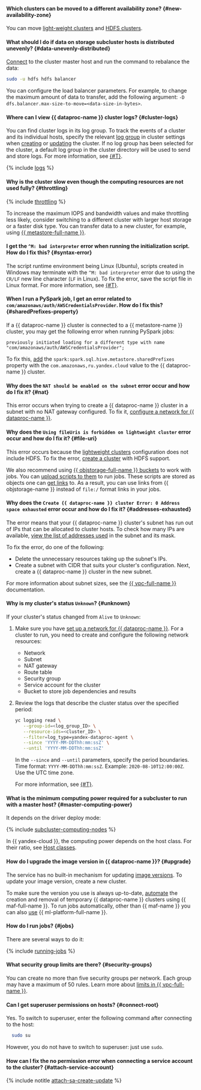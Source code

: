 #### Which clusters can be moved to a different availability zone? {#new-availability-zone}

You can move [light-weight clusters](../../data-proc/operations/migration-to-an-availability-zone.md) and [HDFS clusters](../../data-proc/tutorials/hdfs-cluster-migration.md).

#### What should I do if data on storage subcluster hosts is distributed unevenly? {#data-unevenly-distributed}

[Connect](../../data-proc/operations/connect.md) to the cluster master host and run the command to rebalance the data:

```bash
sudo -u hdfs hdfs balancer
```

You can configure the load balancer parameters. For example, to change the maximum amount of data to transfer, add the following argument: `-D dfs.balancer.max-size-to-move=<data-size-in-bytes>`.

#### Where can I view {{ dataproc-name }} cluster logs? {#cluster-logs}

You can find cluster logs in its log group. To track the events of a cluster and its individual hosts, specify the relevant [log group](../../logging/concepts/log-group.md) in cluster settings when [creating](../../data-proc/operations/cluster-create.md) or [updating](../../data-proc/operations/cluster-update.md) the cluster. If no log group has been selected for the cluster, a default log group in the cluster directory will be used to send and store logs. For more information, see [{#T}](../../data-proc/operations/logging.md).

{% include [logs](../logs.md) %}

#### Why is the cluster slow even though the computing resources are not used fully? {#throttling}

{% include [throttling](../throttling.md) %}

To increase the maximum IOPS and bandwidth values and make throttling less likely, consider switching to a different cluster with larger host storage or a faster disk type. You can transfer data to a new cluster, for example, using [{{ metastore-full-name }}](../../metadata-hub/concepts/metastore.md).

#### I get the `^M: bad interpreter` error when running the initialization script. How do I fix this? {#syntax-error}

The script runtime environment being Linux (Ubuntu), scripts created in Windows may terminate with the `^M: bad interpreter` error due to using the `CR/LF` new line character (`LF` in Linux). To fix the error, save the script file in Linux format. For more information, see [{#T}](../../data-proc/concepts/init-action.md#syntax-errors).

#### When I run a PySpark job, I get an error related to `com/amazonaws/auth/AWSCredentialsProvider`. How do I fix this? {#sharedPrefixes-property}

If a {{ dataproc-name }} cluster is connected to a {{ metastore-name }} cluster, you may get the following error when running PySpark jobs:

```text
previously initiated loading for a different type with name "com/amazonaws/auth/AWSCredentialsProvider";
```

To fix this, [add](../../data-proc/operations/cluster-update.md) the `spark:spark.sql.hive.metastore.sharedPrefixes` property with the `com.amazonaws,ru.yandex.cloud` value to the {{ dataproc-name }} cluster.

#### Why does the `NAT should be enabled on the subnet` error occur and how do I fix it? {#nat}

This error occurs when trying to create a {{ dataproc-name }} cluster in a subnet with no NAT gateway configured. To fix it, [configure a network for {{ dataproc-name }}](../../data-proc/tutorials/configure-network.md).

#### Why does the `Using fileUris is forbidden on lightweight cluster` error occur and how do I fix it? {#file-uri}

This error occurs because the [lightweight clusters](../../data-proc/concepts/index.md#light-weight-clusters) configuration does not include HDFS. To fix the error, [create a cluster](../../data-proc/operations/cluster-create.md) with HDFS support.

We also recommend using [{{ objstorage-full-name }} buckets](../../storage/concepts/bucket.md) to work with jobs. You can [upload scripts to them](../../storage/operations/objects/upload.md) to run jobs. These scripts are stored as objects one can [get links](../../storage/operations/objects/link-for-download.md) to. As a result, you can use links from {{ objstorage-name }} instead of `file:/` format links in your jobs.

#### Why does the `Create {{ dataproc-name }} cluster Error: 0 Address space exhausted` error occur and how do I fix it? {#addresses-exhausted}

The error means that your {{ dataproc-name }} cluster's subnet has run out of IPs that can be allocated to cluster hosts. To check how many IPs are available, [view the list of addresses used](../../vpc/operations/subnet-used-addresses.md) in the subnet and its mask.

To fix the error, do one of the following:

* Delete the unnecessary resources taking up the subnet's IPs.
* Create a subnet with CIDR that suits your cluster's configuration. Next, create a {{ dataproc-name }} cluster in the new subnet.

For more information about subnet sizes, see the [{{ vpc-full-name }}](../../vpc/concepts/network.md#subnet) documentation.

#### Why is my cluster's status `Unknown`? {#unknown}

If your cluster's status changed from `Alive` to `Unknown`:

1. Make sure you have [set up a network for {{ dataproc-name }}](../../data-proc/tutorials/configure-network.md). For a cluster to run, you need to create and configure the following network resources:

   * Network
   * Subnet
   * NAT gateway
   * Route table
   * Security group
   * Service account for the cluster
   * Bucket to store job dependencies and results

1. Review the logs that describe the cluster status over the specified period:

   ```bash
   yc logging read \
      --group-id=<log_group_ID> \
      --resource-ids=<cluster_ID> \
      --filter=log_type=yandex-dataproc-agent \
      --since 'YYYY-MM-DDThh:mm:ssZ' \
      --until 'YYYY-MM-DDThh:mm:ssZ'
   ```

   In the `--since` and `--until` parameters, specify the period boundaries. Time format: `YYYY-MM-DDThh:mm:ssZ`. Example: `2020-08-10T12:00:00Z`. Use the UTC time zone.

   For more information, see [{#T}](../../data-proc/operations/logging.md).

#### What is the minimum computing power required for a subcluster to run with a master host? {#master-computing-power}

It depends on the driver deploy mode:

{% include [subcluster-computing-nodes](../../_includes/data-proc/subcluster-computing-nodes.md) %}

In {{ yandex-cloud }}, the computing power depends on the host class. For their ratio, see [Host classes](../../data-proc/concepts/instance-types.md).

#### How do I upgrade the image version in {{ dataproc-name }}? {#upgrade}

The service has no built-in mechanism for updating [image versions](../../data-proc/concepts/environment.md). To update your image version, create a new cluster.

To make sure the version you use is always up-to-date, [automate](../../data-proc/tutorials/airflow-automation.md) the creation and removal of temporary {{ dataproc-name }} clusters using {{ maf-full-name }}. To run jobs automatically, other than {{ maf-name }} you can also [use](../../data-proc/tutorials/datasphere-integration.md) {{ ml-platform-full-name }}.

#### How do I run jobs? {#jobs}

There are several ways to do it:

{% include [running-jobs](../../_includes/data-proc/running-jobs.md) %}

#### What security group limits are there? {#security-groups}

You can create no more than five security groups per network. Each group may have a maximum of 50 rules. Learn more about [limits in {{ vpc-full-name }}](../../vpc/concepts/limits.md#vpc-limits).

#### Can I get superuser permissions on hosts? {#connect-root}

Yes. To switch to superuser, enter the following command after connecting to the host:

   ```bash
     sudo su
   ```

However, you do not have to switch to superuser: just use `sudo`.

#### How can I fix the no permission error when connecting a service account to the cluster? {#attach-service-account}

{% include notitle [attach-sa-create-update](../attach-sa-create-update.md) %}
